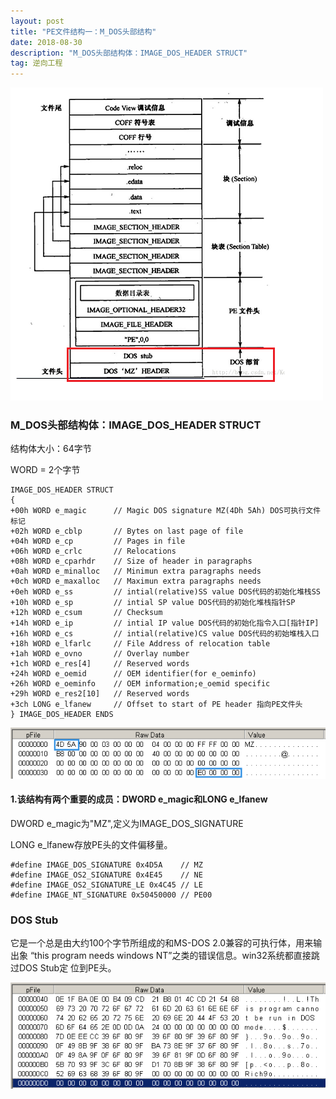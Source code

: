 ```yaml
---
layout: post
title: "PE文件结构一：M_DOS头部结构"
date: 2018-08-30 
description: "M_DOS头部结构体：IMAGE_DOS_HEADER STRUCT"
tag: 逆向工程 
---   
```



![](/imag/20180910/PE-header1.png)

###  M_DOS头部结构体：IMAGE_DOS_HEADER STRUCT

结构体大小：64字节

WORD = 2个字节

    IMAGE_DOS_HEADER STRUCT
    { 
    +00h WORD e_magic      // Magic DOS signature MZ(4Dh 5Ah) DOS可执行文件标记 
    +02h WORD e_cblp       // Bytes on last page of file 
    +04h WORD e_cp         // Pages in file 
    +06h WORD e_crlc       // Relocations 
    +08h WORD e_cparhdr    // Size of header in paragraphs 
    +0ah WORD e_minalloc   // Minimun extra paragraphs needs 
    +0ch WORD e_maxalloc   // Maximun extra paragraphs needs 
    +0eh WORD e_ss         // intial(relative)SS value DOS代码的初始化堆栈SS 
    +10h WORD e_sp         // intial SP value DOS代码的初始化堆栈指针SP 
    +12h WORD e_csum       // Checksum 
    +14h WORD e_ip         // intial IP value DOS代码的初始化指令入口[指针IP] 
    +16h WORD e_cs         // intial(relative)CS value DOS代码的初始堆栈入口 
    +18h WORD e_lfarlc     // File Address of relocation table 
    +1ah WORD e_ovno       // Overlay number 
    +1ch WORD e_res[4]     // Reserved words 
    +24h WORD e_oemid      // OEM identifier(for e_oeminfo) 
    +26h WORD e_oeminfo    // OEM information;e_oemid specific 
    +29h WORD e_res2[10]   // Reserved words 
    +3ch LONG e_lfanew     // Offset to start of PE header 指向PE文件头 
    } IMAGE_DOS_HEADER ENDS
	
![](/imag/20180910/MS_DOS.png)

#### 1.该结构有两个重要的成员：DWORD e_magic和LONG e_lfanew

 
 
 DWORD e_magic为"MZ",定义为IMAGE_DOS_SIGNATURE
 
 LONG e_lfanew存放PE头的文件偏移量。

    #define IMAGE_DOS_SIGNATURE 0x4D5A    // MZ 
    #define IMAGE_OS2_SIGNATURE 0x4E45    // NE
    #define IMAGE_OS2_SIGNATURE_LE 0x4C45 // LE 
    #define IMAGE_NT_SIGNATURE 0x50450000 // PE00

###  DOS Stub

它是一个总是由大约100个字节所组成的和MS-DOS 2.0兼容的可执行体，用来输出象
“this program needs windows NT”之类的错误信息。win32系统都直接跳过DOS Stub定
位到PE头。

![](/imag/20180910/DOS_Stub.png)










